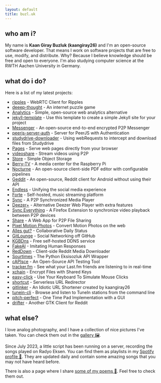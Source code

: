 ```yaml
---
layout: default
title: buzl.uk
---
```

## who am i?
My name is **Kaan Giray Buzluk (kaangiray26)** and I'm an open-source software developer. That means I work on software projects that are free to use, modify, and distribute. Why? Because I believe knowledge should be free and open to everyone. I'm also studying computer science at the RWTH Aachen University in Germany.

## what do i do?
Here is a list of my latest projects:
- [ripples](https://github.com/kaangiray26/ripples) - WebRTC Client for Ripples
- [deeep-thought](https://kaangiray26.github.io/deep-thought/) - An internet puzzle game
- [Analytics](https://github.com/kaangiray26/analytics) - Simple, open-source web analytics alternative
- [jekyll-template](https://github.com/kaangiray26/jekyll-template) - Use this template to create a simple Jekyll site for your project
- [Messenger](https://github.com/kaangiray26/messenger) - An open-source end-to-end encrypted P2P Messenger
- [peerjs-server-auth](https://github.com/kaangiray26/peerjs-server-auth) - Server for PeerJS with Authentication
- [studydrive-downloader](https://github.com/kaangiray26/studydrive-downloader) - Using webRequests to intercept and download files from Studydrive
- [Pages](https://github.com/kaangiray26/pages) - Serve web pages directly from your browser
- [videoshare](https://github.com/kaangiray26/videoshare) - Stream videos using P2P
- [Store](https://github.com/kaangiray26/store) - Simple Object Storage
- [Berry-TV](https://github.com/kaangiray26/berry-tv) - A media center for the Raspberry Pi
- [Nocturne](https://github.com/kaangiray26/nocturne) - An open-source client-side PDF editor with configurable pipelines
- [Geddit](https://github.com/kaangiray26/geddit-app) - An open-source, Reddit client for Android without using their API
- [Endless](https://github.com/kaangiray26/endless) - Unifying the social media experience
- [Forte](https://github.com/kaangiray26/forte) - Self-hosted, music streaming platform
- [Sync](https://github.com/kaangiray26/sync) - A P2P Synchronized Media Player
- [Deezer+](https://github.com/kaangiray26/deezer-plus) - Alternative Deezer Web Player with extra features
- [Sync Everything](https://github.com/kaangiray26/sync-everything) - A Firefox Extension to synchronize video playback between P2P devices
- [Share](https://github.com/kaangiray26/share) - A Web App for P2P File Sharing
- [Pixel Motion Photos](https://github.com/kaangiray26/pixel-motion-photos) - Convert Motion Photos on the web
- [Alles gut?](https://github.com/kaangiray26/allesgut) - Collaborative Daily Status
- [GitLounge](https://github.com/kaangiray26/gitlounge) - Social Networking off GitHub
- [KGBDns](https://github.com/kaangiray26/kgbdns-pub) - Free self-hosted DDNS service
- [FakeAI](https://github.com/kaangiray26/fakeai) - Imitating Human Responses
- [RedDown](https://github.com/kaangiray26/reddown) - Client-side Reddit Media Downloader
- [Sourtimes](https://github.com/kaangiray26/sourtimes) - The Python Eksisozluk API Wrapper
- [cAPIsce](https://github.com/kaangiray26/capisce) - An Open-Source API Testing Tool
- [tracker.fm](https://github.com/kaangiray26/tracker.fm) - See what your Last.fm friends are listening to in real-time
- [xchain](https://github.com/kaangiray26/xchain-pub) - Encrypt Files with Shared Keys
- [easy-click](https://github.com/kaangiray26/easy-click) - Use Your Keyboard To Simulate Mouse Clicks
- [shortcut](https://github.com/kaangiray26/shortcut) - Serverless URL Redirector
- [gitlinker](https://github.com/gitlinker/gitlinker.github.io) - An Idiotic URL Shortener created by kaangiray26
- [tunein-cli](https://github.com/kaangiray26/tunein-cli) - Browse and listen to TuneIn stations from the command line
- [pitch-perfect](https://github.com/kaangiray26/pitch-perfect) - One Time Pad Implementation with a GUI
- [drifter](https://github.com/kaangiray26/drifter-gtk) - Another GTK Client for Reddit

## what else?
I love analog photography, and I have a collection of nice pictures I've taken. You can check them out in the [gallery 🖼️](/gallery).

Since July 2023, a little script has been running on a server, recording the songs played on Radyo Eksen. You can find them as playlists in my [Spotify profile 🎸](https://open.spotify.com/user/31v5bbakuh7445bhsw7cqknesad4/playlists). They are updated daily and contain some amazing songs that you may not have heard before.

There is also a page where I share [some of my poems 📝](https://kaangiray26.github.io/works/). Feel free to check them out.

